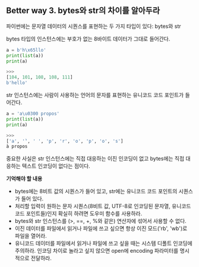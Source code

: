 ## Better way 3. bytes와 str의 차이를 알아두라

파이썬에는 문자열 데이터의 시퀀스를 표현하는 두 가지 타입이 있다: bytes와 str

bytes 타입의 인스턴스에는 부호가 없는 8바이트 데이터가 그대로 들어간다.

```python
a = b'h\x65llo'
print(list(a))
print(a)

>>>
[104, 101, 108, 108, 111]
b'hello'
```

str 인스턴스에는 사람이 사용하는 언어의 문자를 표현하는 유니코드 코드 포인트가 들어간다.

```python
a = 'a\u0300 propos'
print(list(a))
print(a)

>>>
['a', '̀', ' ', 'p', 'r', 'o', 'p', 'o', 's']
à propos
```

중요한 사실은 str 인스턴스에는 직접 대응하는 이진 인코딩이 없고 bytes에는 직접 대응하는 텍스트 인코딩이 없다는 점이다. 

**기억해야 할 내용**
- bytes에는 8비트 값의 시퀀스가 들어 있고, str에는 유니코드 코드 포인트의 시퀀스가 들어 있다.
- 처리할 입력이 원하는 문자 시퀀스(8비트 값, UTF-8로 인코딩된 문자열, 유니코드 코드 포인트들)인지 확실히 하려면 도우미 함수를 사용하라.
- bytes와 str 인스턴스를 (>, ==, +, %와 같은) 연산자에 섞어서 사용할 수 없다.
- 이진 데이터를 파일에서 읽거나 파일에 쓰고 싶으면 항상 이진 모드('rb', 'wb')로 파일을 열어라.
- 유니코드 데이터를 파일에서 읽거나 파일에 쓰고 싶을 때는 시스템 디폴트 인코딩에 주의하라. 인코딩 차이로 놀라고 싶지 않으면 open에 encoding 파라미터를 명시적으로 전달하라.

